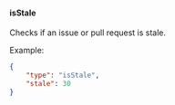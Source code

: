 <!-- @format -->

#### isStale

Checks if an issue or pull request is stale.

Example:

```json
{
	"type": "isStale",
	"stale": 30
}
```
